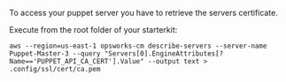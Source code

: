 To access your puppet server you have to retrieve the servers certificate.


Execute from the root folder of your starterkit:

```
aws --region=us-east-1 opsworks-cm describe-servers --server-name Puppet-Master-3 --query "Servers[0].EngineAttributes[?Name=='PUPPET_API_CA_CERT'].Value" --output text > .config/ssl/cert/ca.pem
```
